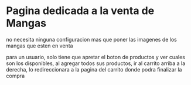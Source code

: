 # Pagina dedicada a la venta de Mangas

no necesita ninguna configuracion mas que poner las imagenes de los mangas que esten en venta

para un usuario, solo tiene que apretar el boton de productos y ver cuales son los disponibles, al agregar todos sus productos, ir al carrito arriba a la derecha, lo redireccionara a
la pagina del carrito donde podra finalizar la compra